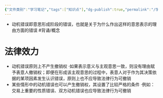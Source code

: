 ```yaml
---
{"文件类别":"学习笔记","tags":["知识点"],"dg-publish":true,"permalink":"/学习笔记/知识点cheese/动机错误/","dgPassFrontmatter":true,"created":"2024-07-17T10:23:01.451+08:00","updated":"2024-09-11T11:54:33.379+08:00"}
---
```


- 动机错误即意思形成阶段的错误，也就是关于为什么作出这样的意思表示的理由方面的错误 #背诵/概念 
# 法律效力
- 动机错误原则上不产生撤销权
·如果表示意义与主观意思一致，则没有理由赋予表意人撤销权；即便在形成该主观意思的过程中，表意人对于作为其决策依据的某项因素发生认识错误，原则上也不应导致法律行为可撤销
- 某些情形中的动机错误也可以产生撤销权，其设置了比较严格的条件
·例如：交易上重要的性质错误、双方动机错误也应导致法律行为可撤销